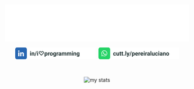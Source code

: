 <p align="center">
  <img src="./assets/lucianopereira.svg" alt="Luciano Pereira"/>
</p>
<p align="center">
<a href="https://www.linkedin.com/in/i♡programming"><img height="32px" src="./assets/linkedin.svg" alt="LinkedIn"/></a>&nbsp;
<a href="https://cutt.ly/pereiraluciano"><img height="32px" src="./assets/whatsapp.svg" alt="whatsapp"/></a>
</p>

<br/><p align="center"><img width="400px" src="https://github-readme-stats.vercel.app/api/top-langs?username=thisIsMySourceCode&show_icons=true&theme=transparent&locale=en&layout=default&hide_border=true" alt="my stats" /></p>
